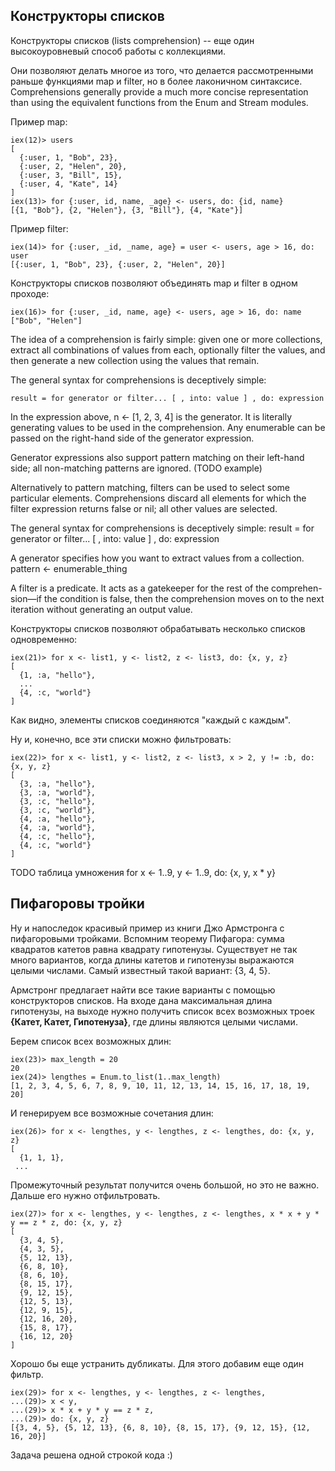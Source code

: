 ## Конструкторы списков

Конструкторы списков (lists comprehension) -- еще один высокоуровневый способ работы с коллекциями.

Они позволяют делать многое из того, что делается рассмотренными раньше функциями map и filter, но в более лаконичном синтаксисе.
Comprehensions generally provide a much more concise representation than using the equivalent functions from the Enum and Stream modules.

Пример map:
```
iex(12)> users
[
  {:user, 1, "Bob", 23},
  {:user, 2, "Helen", 20},
  {:user, 3, "Bill", 15},
  {:user, 4, "Kate", 14}
]
iex(13)> for {:user, id, name, _age} <- users, do: {id, name}
[{1, "Bob"}, {2, "Helen"}, {3, "Bill"}, {4, "Kate"}]
```

Пример filter:
```
iex(14)> for {:user, _id, _name, age} = user <- users, age > 16, do: user
[{:user, 1, "Bob", 23}, {:user, 2, "Helen", 20}]
```

Конструкторы списков позволяют объединять map и filter в одном проходе:
```
iex(16)> for {:user, _id, name, age} <- users, age > 16, do: name         
["Bob", "Helen"]
```

The idea of a comprehension is fairly simple: 
given one or more collections,
extract all combinations of values from each, 
optionally filter the values, 
and then generate a new collection using the values that remain.

The general syntax for comprehensions is deceptively simple:
```
result = for generator or filter... [ , into: value ] , do: expression
```

In the expression above, n <- [1, 2, 3, 4] is the generator. It is literally generating values to be used in the comprehension. Any enumerable can be passed on the right-hand side of the generator expression.

Generator expressions also support pattern matching on their left-hand side; all non-matching patterns are ignored. (TODO example)

Alternatively to pattern matching, filters can be used to select some particular elements.
Comprehensions discard all elements for which the filter expression returns false or nil; all other values are selected.

The general syntax for comprehensions is deceptively simple:
result = for generator or filter... [ , into: value ] , do: expression

A generator specifies how you want to extract values from a collection.
pattern <- enumerable_thing

A filter is a predicate. It acts as a gatekeeper for the rest of the comprehen-
sion—if the condition is false, then the comprehension moves on to the next
iteration without generating an output value.

Конструкторы списков позволяют обрабатывать несколько списков одновременно:

```
iex(21)> for x <- list1, y <- list2, z <- list3, do: {x, y, z}
[
  {1, :a, "hello"},
  ...
  {4, :c, "world"}
]

```

Как видно, элементы списков соединяются "каждый с каждым".

Ну и, конечно, все эти списки можно фильтровать:

```
iex(22)> for x <- list1, y <- list2, z <- list3, x > 2, y != :b, do: {x, y, z}
[
  {3, :a, "hello"},
  {3, :a, "world"},
  {3, :c, "hello"},
  {3, :c, "world"},
  {4, :a, "hello"},
  {4, :a, "world"},
  {4, :c, "hello"},
  {4, :c, "world"}
]
```

TODO таблица умножения
for x <- 1..9, y <- 1..9, do: {x, y, x * y}


## Пифагоровы тройки

Ну и напоследок красивый пример из книги Джо Армстронга с пифагоровыми тройками.  Вспомним теорему Пифагора: сумма квадратов катетов равна квадрату гипотенузы.  Существует не так много вариантов, когда длины катетов и гипотенузы выражаются целыми числами. Самый известный такой вариант: {3, 4, 5}.

Армстронг предлагает найти все такие варианты с помощью конструкторов списков.  На входе дана максимальная длина гипотенузы, на выходе нужно получить список всех возможных троек **{Катет, Катет, Гипотенуза}**, где длины являются целыми числами.

Берем список всех возможных длин:

```
iex(23)> max_length = 20
20
iex(24)> lengthes = Enum.to_list(1..max_length)
[1, 2, 3, 4, 5, 6, 7, 8, 9, 10, 11, 12, 13, 14, 15, 16, 17, 18, 19, 20]
```

И генерируем все возможные сочетания длин:

```
iex(26)> for x <- lengthes, y <- lengthes, z <- lengthes, do: {x, y, z}
[
  {1, 1, 1},
 ...
```

Промежуточный результат получится очень большой, но это не важно. Дальше его нужно отфильтровать.

```
iex(27)> for x <- lengthes, y <- lengthes, z <- lengthes, x * x + y * y == z * z, do: {x, y, z}
[
  {3, 4, 5},
  {4, 3, 5},
  {5, 12, 13},
  {6, 8, 10},
  {8, 6, 10},
  {8, 15, 17},
  {9, 12, 15},
  {12, 5, 13},
  {12, 9, 15},
  {12, 16, 20},
  {15, 8, 17},
  {16, 12, 20}
]
```

Хорошо бы еще устранить дубликаты. Для этого добавим еще один фильтр.

```
iex(29)> for x <- lengthes, y <- lengthes, z <- lengthes,
...(29)> x < y,
...(29)> x * x + y * y == z * z, 
...(29)> do: {x, y, z}
[{3, 4, 5}, {5, 12, 13}, {6, 8, 10}, {8, 15, 17}, {9, 12, 15}, {12, 16, 20}]
```

Задача решена одной строкой кода :)